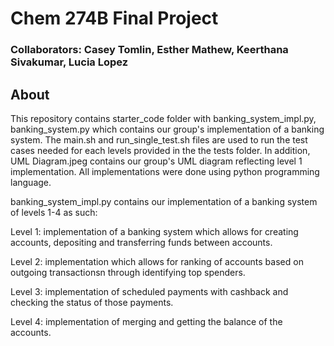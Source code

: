 # Chem 274B Final Project

### Collaborators: Casey Tomlin, Esther Mathew, Keerthana Sivakumar, Lucia Lopez

## About 
This repository contains starter_code folder with banking_system_impl.py, banking_system.py which contains our group's implementation of a banking system. The main.sh and run_single_test.sh files are used to run the test cases needed for each levels provided in the the tests folder. In addition, UML Diagram.jpeg contains our group's UML diagram reflecting level 1 implementation. All implementations were done using python programming language.

banking_system_impl.py contains our implementation of a banking system of levels 1-4 as such: 

Level 1: implementation of a banking system which allows for creating accounts, depositing and transferring funds between accounts. 

Level 2: implementation which allows for ranking of accounts based on outgoing transactionsn through identifying top spenders. 

Level 3: implementation of scheduled payments with cashback and checking the status of those payments. 

Level 4: implementation of merging and getting the balance of the accounts. 